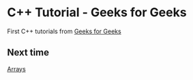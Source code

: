# C++ Tutorial - Geeks for Geeks

First C++ tutorials from [Geeks for Geeks](https://www.geeksforgeeks.org/c-plus-plus/)

## Next time

[Arrays](https://www.geeksforgeeks.org/arrays-in-c-cpp/)
